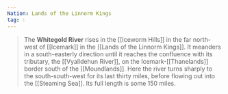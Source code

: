 ```yaml
---
Nation: Lands of the Linnorm Kings
tag: 💧
---
```


> The **Whitegold River** rises in the [[Iceworm Hills]] in the far north-west of [[Icemark]] in the [[Lands of the Linnorm Kings]]. It meanders in a south-easterly direction until it reaches the confluence with its tributary, the [[Vyalldehun River]], on the Icemark-[[Thanelands]] border south of the [[Moundlands]]. Here the river turns sharply to the south-south-west for its last thirty miles, before flowing out into the [[Steaming Sea]]. Its full length is some 150 miles.









